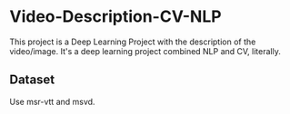 # Video-Description-CV-NLP
This project is a Deep Learning Project with the description of the video/image. It's a deep learning project combined NLP and CV, literally. 

## Dataset
Use msr-vtt and msvd. 
